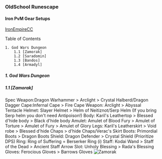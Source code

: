 ### OldSchool Runescape
#### Iron PvM Gear Setups
[IronEmpireCC](https://discord.com/invite/ironempire)

Table of Contents

    1. God Wars Dungeon
        1.1 [Zamorak]
        1.2 [Saradomin]
        1.3 [Bandos]
        1.4 [Armadyl]
##### 1. God Wars Dungeon
#####     1.1 [Zamorak]
Spec Weapon:Dragon Warhammer > Arclight > Crystal Halberd/Dragon Dagger
Cape:Infernal Cape > Fire Cape 
Weapon: Arclight > Abyssal Tentacle
Helmet: Slayer Helmet > Helm of Neitiznot/Serp Helm (If you bring Serp helm you don't need Antipoison!)
Body: Karil's Leathertop > Blessed d'hide body > Black d'hide body
Amulet:  Amulet of Blood Fury > Amulet of Torture > Amulet of Fury > Amulet of Glory
Legs: Karil's Leatherskirt > Void robe > Blessed d'hide Chaps > d'hide Chaps/Verac's Skirt
Boots: Primordial Boots > Dragon Boots
Shield: Dragon Defender > Crystal Shield (Prioritize DPS)
Ring: Ring of Suffering = Berserker Ring (i)
Staff: Kodai Wand > Staff of the Dead > Ancient Staff
Arrow Slot: Unholy Blessing > Rada's Blessing
Gloves: Ferocious Gloves > Barrows Gloves
![Zamorak](https://i.imgur.com/KMdFBA3.png)

